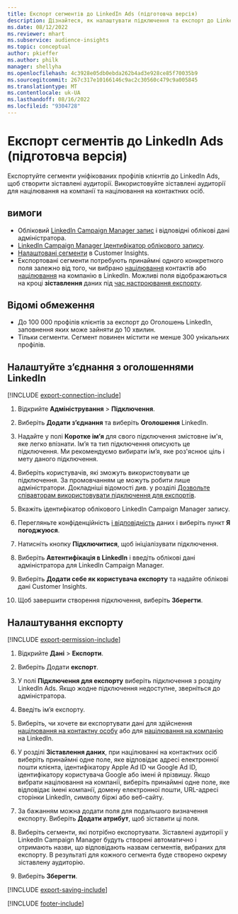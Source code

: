 ```yaml
---
title: Експорт сегментів до LinkedIn Ads (підготовча версія)
description: Дізнайтеся, як налаштувати підключення та експорт до LinkedIn Ads.
ms.date: 08/12/2022
ms.reviewer: mhart
ms.subservice: audience-insights
ms.topic: conceptual
author: pkieffer
ms.author: philk
manager: shellyha
ms.openlocfilehash: 4c3928e05db0ebda262b4ad3e928ce85f70035b9
ms.sourcegitcommit: 267c317e10166146c9ac2c30560c479c9a005845
ms.translationtype: MT
ms.contentlocale: uk-UA
ms.lasthandoff: 08/16/2022
ms.locfileid: "9304728"
---
```

# <a name="export-segments-to-linkedin-ads-preview"></a>Експорт сегментів до LinkedIn Ads (підготовча версія)

Експортуйте сегменти уніфікованих профілів клієнтів до LinkedIn Ads, щоб створити зіставлені аудиторії. Використовуйте зіставлені аудиторії для націлювання на компанії та націлювання на контактних осіб.

## <a name="prerequisites"></a>вимоги

- Обліковий [LinkedIn Campaign Manager запис](https://business.linkedin.com/marketing-solutions/ads) і відповідні облікові дані адміністратора.
- [LinkedIn Campaign Manager Ідентифікатор облікового запису](https://www.linkedin.com/help/lms/answer/a424270).
- [Налаштовані сегменти](segments.md) в Customer Insights.
- Експортовані сегменти потребують принаймні одного конкретного поля залежно від того, чи вибрано [націлювання](https://business.linkedin.com/marketing-solutions/ad-targeting/contact-targeting) контактів або [націлювання](https://business.linkedin.com/marketing-solutions/ad-targeting/account-targeting) на компанію в LinkedIn. Можливі поля відображаються на кроці **зіставлення** даних під [час настроювання експорту](#configure-an-export).

## <a name="known-limitations"></a>Відомі обмеження

- До 100 000 профілів клієнтів за експорт до Оголошень LinkedIn, заповнення яких може зайняти до 10 хвилин.
- Тільки сегменти. Сегмент повинен містити не менше 300 унікальних профілів.

## <a name="set-up-connection-to-linkedin-ads"></a>Налаштуйте з’єднання з оголошеннями LinkedIn

[!INCLUDE [export-connection-include](includes/export-connection-admn.md)]

1. Відкрийте **Адміністрування** > **Підключення**.

1. Виберіть **Додати з’єднання** та виберіть **Оголошення** LinkedIn.

1. Надайте у полі **Коротке ім’я** для свого підключення змістовне ім'я, яке легко впізнати. Ім’я та тип підключення описують це підключення. Ми рекомендуємо вибирати ім’я, яке роз'яснює ціль і мету даного підключення.

1. Виберіть користувачів, які зможуть використовувати це підключення. За промовчанням це можуть робити лише адміністратори. Докладніші відомості див. у розділі [Дозвольте співавторам використовувати підключення для експортів](connections.md#allow-contributors-to-use-a-connection-for-exports).

1. Вкажіть ідентифікатор облікового LinkedIn Campaign Manager запису.

1. Перегляньте конфіденційність [і відповідність](connections.md#data-privacy-and-compliance) даних і виберіть пункт **Я погоджуюся**.

1. Натисніть кнопку **Підключитися**, щоб ініціалізувати підключення.

1. Виберіть **Автентифікація в LinkedIn** і введіть облікові дані адміністратора для LinkedIn Campaign Manager.

1. Виберіть **Додати себе як користувача експорту** та надайте облікові дані Customer Insights.

1. Щоб завершити створення підключення, виберіть **Зберегти**.

## <a name="configure-an-export"></a>Налаштування експорту

[!INCLUDE [export-permission-include](includes/export-permission.md)]

1. Відкрийте **Дані** > **Експорти**.

1. Виберіть Додати **експорт**.

1. У полі **Підключення для експорту** виберіть підключення з розділу LinkedIn Ads. Якщо жодне підключення недоступне, зверніться до адміністратора.

1. Введіть ім’я експорту.

1. Виберіть, чи хочете ви експортувати дані для здійснення [націлювання на контактну особу](https://business.linkedin.com/marketing-solutions/ad-targeting/contact-targeting) або для [націлювання на компанію](https://business.linkedin.com/marketing-solutions/ad-targeting/account-targeting) на LinkedIn.

1. У розділі **Зіставлення даних**, при націлюванні на контактних осіб виберіть принаймні одне поле, яке відповідає адресі електронної пошти клієнта, ідентифікатору Apple Ad ID чи Google Ad ID, ідентифікатору користувача Google або імені й прізвищу. Якщо вибрати націлювання на компанії, виберіть принаймні одне поле, яке відповідає імені компанії, домену електронної пошти, URL-адресі сторінки LinkedIn, символу біржі або веб-сайту.

1. За бажанням можна додати поля для подальшого визначення експорту. Виберіть **Додати атрибут**, щоб зіставити ці поля.

1. Виберіть сегменти, які потрібно експортувати. Зіставлені аудиторії у LinkedIn Campaign Manager будуть створені автоматично і отримають назви, що відповідають назвам сегментів, вибраних для експорту. В результаті для кожного сегмента буде створено окрему зіставлену аудиторію.

1. Виберіть **Зберегти**.

[!INCLUDE [export-saving-include](includes/export-saving.md)]

[!INCLUDE [footer-include](includes/footer-banner.md)]
